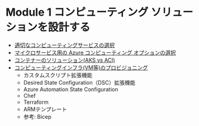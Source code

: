 # Module 1 コンピューティング ソリューションを設計する

- [適切なコンピューティングサービスの選択](mod01-01-compute-decision.md)
- [マイクロサービス用の Azure コンピューティング オプションの選択](mod01-02-microservice.md)
- [コンテナーのソリューション(AKS vs ACI)](mod01-03-container-aci-aks.md)
- [コンピューティングインフラ(VM等)のプロビジョニング](mod01-04-provisioning.md)
  - カスタムスクリプト拡張機能
  - Desired State Configuration（DSC）拡張機能
  - Azure Automation State Configuration
  - Chef
  - Terraform
  - ARMテンプレート
  - 参考: Bicep
